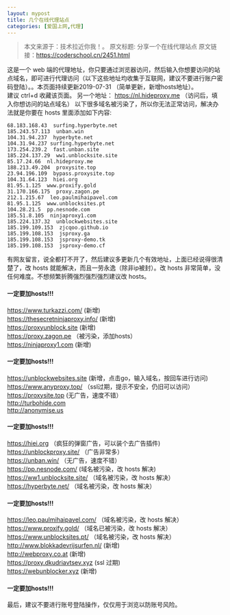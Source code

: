 ```yaml
---
layout: mypost
title: 几个在线代理站点
categories: [爱国上网,代理]
---
```

> 本文来源于：技术拉近你我！。
  原文标题: 分享一个在线代理站点
  原文链接：https://coderschool.cn/2451.html

这是一个 web 端的代理地址，你只要通过浏览器访问，然后输入你想要访问的站点域名，即可进行代理访问（以下这些地址均收集于互联网，建议不要进行账户密码登陆）。。本页面持续更新​  2019-07-31 （简单更新，新增hosts地址）。  
建议 ctrl+d 收藏该页面。 另一个地址： https://nl.hideproxy.me （访问后，填入你想访问的站点域名）
以下很多域名被污染了，所以你无法正常访问，解决办法就是你要在 hosts 里面添加如下内容:
```
68.183.168.43  surfing.hyperbyte.net
185.243.57.113  unban.win
104.31.94.237  hyperbyte.net
104.31.94.237 surfing.hyperbyte.net
173.254.239.2  fast.unban.site
185.224.137.29  ww1.unblocksite.site
85.17.24.66  nl.hideproxy.me
188.213.49.204  proxysite.top
23.94.196.109  bypass.proxysite.top
104.31.64.123  hiei.org
81.95.1.125  www.proxify.gold
31.170.166.175  proxy.zagon.pe
212.1.215.67  leo.paulmihaipavel.com
81.95.1.125  www.unblocksites.pt
104.28.21.5  pp.nesnode.com
185.51.8.105  ninjaproxy1.com
185.224.137.32  unblockwebsites.site
185.199.109.153  zjcqoo.github.io
185.199.108.153  jsproxy.ga
185.199.108.153  jsproxy-demo.tk
185.199.108.153  jsproxy-demo.cf
```
有网友留言，说全都打不开了，然后建议多更新几个有效地址，上面已经说得很清楚了，改 hosts 就能解决，而且一劳永逸（除非ip被封）。改 hosts 非常简单，没任何难度。不想频繁折腾强烈强烈强烈建议改 hosts。
#### 一定要加hosts!!!
https://www.turkazzi.com/   (新增)    
https://thesecretninjaproxy.info/ (新增)    
https://proxyunblock.site  (新增)      
https://proxy.zagon.pe （被污染，添加hosts）   
https://ninjaproxy1.com (新增)   
#### 一定要加hosts!!!
https://unblockwebsites.site (新增，点击go，输入域名，按回车进行访问) https://www.anyproxy.top/ （ssl过期，提示不安全，仍旧可以访问）        https://proxysite.top (无广告，速度不错）        
http://turbohide.com       
http://anonymise.us      
#### 一定要加hosts!!! 
https://hiei.org （疯狂的弹窗广告，可以装个去广告插件)       
https://unblockproxy.site/ （广告非常多）      
https://unban.win/ （无广告，速度不错）       
https://pp.nesnode.com/ (域名被污染，改 hosts 解决)
https://ww1.unblocksite.site/ （域名被污染，改 hosts 解决）        
https://hyperbyte.net/ （域名被污染，改 hosts 解决）    
#### 一定要加hosts!!!
https://leo.paulmihaipavel.com/ （域名被污染，改 hosts 解决）      
https://www.proxify.gold/ （域名已被污染，改 hosts 解决）     
https://www.unblocksites.pt/ （域名被污染，改 hosts 解决）     
http://www.blokkadevrijsurfen.nl/ (新增)    
http://webproxy.co.at (新增)      
https://proxy.dkudriavtsev.xyz (ssl 过期)     
https://webunblocker.xyz (新增)    
#### 一定要加hosts!!!
最后，建议不要进行账号登陆操作，仅仅用于浏览以防账号风险。


